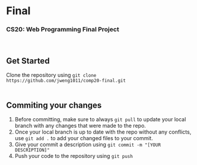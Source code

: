 # Final
### CS20: Web Programming Final Project
<br/>

## Get Started
Clone the repository using `git clone https://github.com/jweng1011/comp20-final.git`
<br/>
<br/>
## Commiting your changes
1. Before committing, make sure to always `git pull` to update your local branch with any changes that were made to the repo.
2. Once your local branch is up to date with the repo without any conflicts, use `git add .` to add your changed files to your commit.
3. Give your commit a description using `git commit -m "[YOUR DESCRIPTION]"`
4. Push your code to the repository using `git push`
